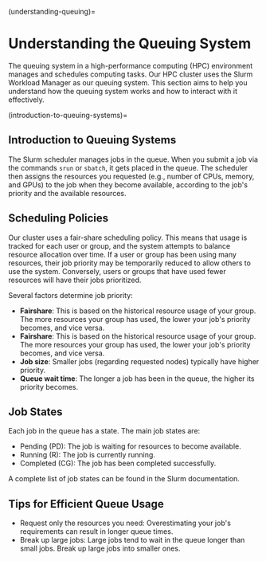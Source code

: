 (understanding-queuing)=
# Understanding the Queuing System

The queuing system in a high-performance computing (HPC) environment manages and schedules computing tasks. Our HPC cluster uses the Slurm Workload Manager as our queuing system. This section aims to help you understand how the queuing system works and how to interact with it effectively.

(introduction-to-queuing-systems)=
## Introduction to Queuing Systems

The Slurm scheduler manages jobs in the queue. When you submit a job via the commands `srun` or `sbatch`, it gets placed in the queue. The scheduler then assigns the resources you requested (e.g., number of CPUs, memory, and GPUs) to the job when they become available, according to the job's priority and the available resources.

## Scheduling Policies

Our cluster uses a fair-share scheduling policy. This means that usage is tracked for each user or group, and the system attempts to balance resource allocation over time. If a user or group has been using many resources, their job priority may be temporarily reduced to allow others to use the system. Conversely, users or groups that have used fewer resources will have their jobs prioritized.

Several factors determine job priority:

- **Fairshare**: This is based on the historical resource usage of your group. The more resources your group has used, the lower your job's priority becomes, and vice versa.
- **Fairshare**: This is based on the historical resource usage of your group. The more resources your group has used, the lower your job's priority becomes, and vice versa.
- **Job size**: Smaller jobs (regarding requested nodes) typically have higher priority.
- **Queue wait time**: The longer a job has been in the queue, the higher its priority becomes.

## Job States

Each job in the queue has a state. The main job states are:

- Pending (PD): The job is waiting for resources to become available.
- Running (R): The job is currently running.
- Completed (CG): The job has been completed successfully.

A complete list of job states can be found in the Slurm documentation.

## Tips for Efficient Queue Usage

- Request only the resources you need: Overestimating your job's requirements can result in longer queue times.
- Break up large jobs: Large jobs tend to wait in the queue longer than small jobs. Break up large jobs into smaller ones.
